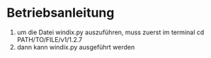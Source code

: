 # Betriebsanleitung

1) um die Datei windix.py auszuführen, muss zuerst im terminal cd PATH/TO/FILE/v1/1.2.7
2) dann kann windix.py ausgeführt werden
